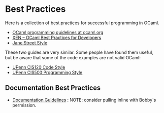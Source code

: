 # Best Practices

Here is a collection of best practices for successful programming in OCaml.

* [OCaml programming guidelines at ocaml.org](http://www.ocaml.org/learn/tutorials/guidelines.html)
* [XEN – OCaml Best Practices for Developers](http://wiki.xen.org/wiki/OCaml_Best_Practices_for_Developers) 
* [Jane Street Style](https://opensource.janestreet.com/standards/)

These two guides are very similar.  Some people have found them useful, but be aware that some of the code examples are not valid OCaml:

* [UPenn CIS120 Code Style](https://www.seas.upenn.edu/~cis120/current/programming_style.shtml)
* [UPenn CIS500 Programming Style](https://www.seas.upenn.edu/~cis500/cis500-f06/resources/programming_style.html) 

## Documentation Best Practices

* [Documentation Guidelines](https://github.com/bobbypriambodo/ocaml-documentation-guideline) : NOTE: consider pulling inline with Bobby's permission.
